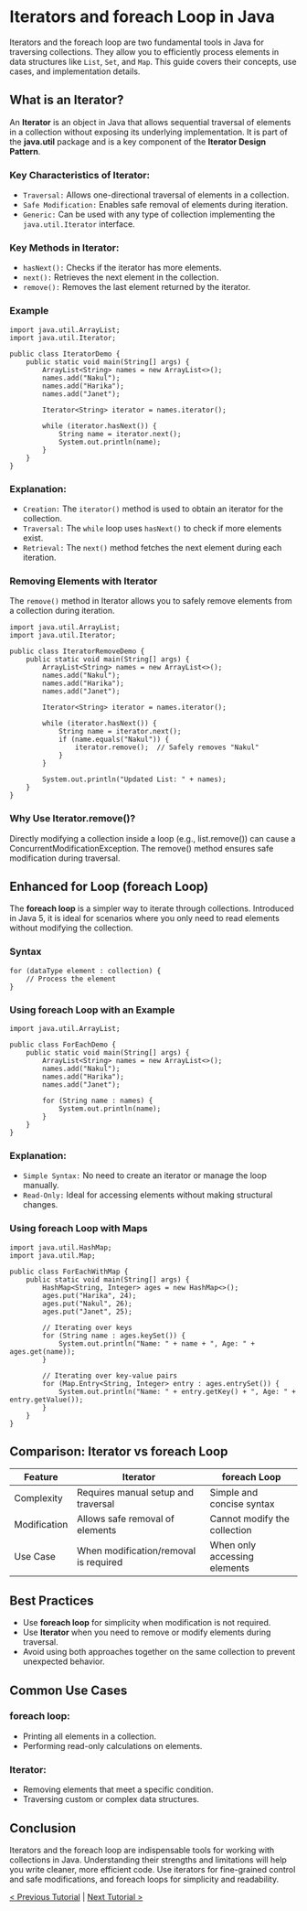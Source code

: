 # Iterators and foreach Loop in Java
Iterators and the foreach loop are two fundamental tools in Java for traversing collections. They allow you to efficiently process elements in data structures like `List`, `Set`, and `Map`. This guide covers their concepts, use cases, and implementation details.

## What is an Iterator?
An **Iterator** is an object in Java that allows sequential traversal of elements in a collection without exposing its underlying implementation. It is part of the **java.util** package and is a key component of the **Iterator Design Pattern**.

### Key Characteristics of Iterator:
* `Traversal:` Allows one-directional traversal of elements in a collection.
* `Safe Modification:` Enables safe removal of elements during iteration.
* `Generic:` Can be used with any type of collection implementing the `java.util.Iterator` interface.

### Key Methods in Iterator:
* `hasNext():` Checks if the iterator has more elements.
* `next():` Retrieves the next element in the collection.
* `remove():` Removes the last element returned by the iterator.

### Example
```
import java.util.ArrayList;
import java.util.Iterator;

public class IteratorDemo {
    public static void main(String[] args) {
        ArrayList<String> names = new ArrayList<>();
        names.add("Nakul");
        names.add("Harika");
        names.add("Janet");

        Iterator<String> iterator = names.iterator();

        while (iterator.hasNext()) {
            String name = iterator.next();
            System.out.println(name);
        }
    }
}
```
### Explanation:
* `Creation:` The `iterator()` method is used to obtain an iterator for the collection.
* `Traversal:` The `while` loop uses `hasNext()` to check if more elements exist.
* `Retrieval:` The `next()` method fetches the next element during each iteration.

### Removing Elements with Iterator
The `remove()` method in Iterator allows you to safely remove elements from a collection during iteration.
```
import java.util.ArrayList;
import java.util.Iterator;

public class IteratorRemoveDemo {
    public static void main(String[] args) {
        ArrayList<String> names = new ArrayList<>();
        names.add("Nakul");
        names.add("Harika");
        names.add("Janet");

        Iterator<String> iterator = names.iterator();

        while (iterator.hasNext()) {
            String name = iterator.next();
            if (name.equals("Nakul")) {
                iterator.remove();  // Safely removes "Nakul"
            }
        }

        System.out.println("Updated List: " + names);
    }
}
```

### Why Use Iterator.remove()?
Directly modifying a collection inside a loop (e.g., list.remove()) can cause a ConcurrentModificationException. The remove() method ensures safe modification during traversal.

## Enhanced for Loop (foreach Loop)
The **foreach loop** is a simpler way to iterate through collections. Introduced in Java 5, it is ideal for scenarios where you only need to read elements without modifying the collection.

### Syntax
```
for (dataType element : collection) {
    // Process the element
}
```

### Using foreach Loop with an Example
```
import java.util.ArrayList;

public class ForEachDemo {
    public static void main(String[] args) {
        ArrayList<String> names = new ArrayList<>();
        names.add("Nakul");
        names.add("Harika");
        names.add("Janet");

        for (String name : names) {
            System.out.println(name);
        }
    }
}
```

### Explanation:
* `Simple Syntax:` No need to create an iterator or manage the loop manually.
* `Read-Only:` Ideal for accessing elements without making structural changes.

### Using foreach Loop with Maps
```
import java.util.HashMap;
import java.util.Map;

public class ForEachWithMap {
    public static void main(String[] args) {
        HashMap<String, Integer> ages = new HashMap<>();
        ages.put("Harika", 24);
        ages.put("Nakul", 26);
        ages.put("Janet", 25);

        // Iterating over keys
        for (String name : ages.keySet()) {
            System.out.println("Name: " + name + ", Age: " + ages.get(name));
        }

        // Iterating over key-value pairs
        for (Map.Entry<String, Integer> entry : ages.entrySet()) {
            System.out.println("Name: " + entry.getKey() + ", Age: " + entry.getValue());
        }
    }
}
```

## Comparison: Iterator vs foreach Loop
| Feature | Iterator | foreach Loop |
| ----------------|-------|-------|
|    Complexity     |  Requires manual setup and traversal  |  Simple and concise syntax  |
|    Modification     |  Allows safe removal of elements  |  Cannot modify the collection  |
|    Use Case    |  When modification/removal is required  |  When only accessing elements  |

## Best Practices
* Use **foreach loop** for simplicity when modification is not required.
* Use **Iterator** when you need to remove or modify elements during traversal.
* Avoid using both approaches together on the same collection to prevent unexpected behavior.

## Common Use Cases
### foreach loop:
* Printing all elements in a collection.
* Performing read-only calculations on elements.

### Iterator:
* Removing elements that meet a specific condition.
* Traversing custom or complex data structures.

## Conclusion
Iterators and the foreach loop are indispensable tools for working with collections in Java. Understanding their strengths and limitations will help you write cleaner, more efficient code. Use iterators for fine-grained control and safe modifications, and foreach loops for simplicity and readability.

[< Previous Tutorial](https://github.com/nakulmitra/java-tutorial/blob/master/java-collections-framework/hashmap-internal-working.md) | [Next Tutorial >](https://github.com/nakulmitra/java-tutorial/blob/master/java-8-enhancements/lambda-expressions.md)